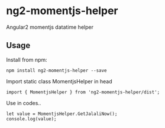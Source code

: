 # ng2-momentjs-helper
Angular2 momentjs datatime helper

## Usage 
Install from npm: 
```
npm install ng2-momentjs-helper --save
```
<Enter>
Import static class MomentjsHelper in head
  
```
import { MomentjsHelper } from 'ng2-momentjs-helper/dist';
```
<Enter>
  
Use in codes..
```
let value = MomentjsHelper.GetJalaliNow();
console.log(value);
```

